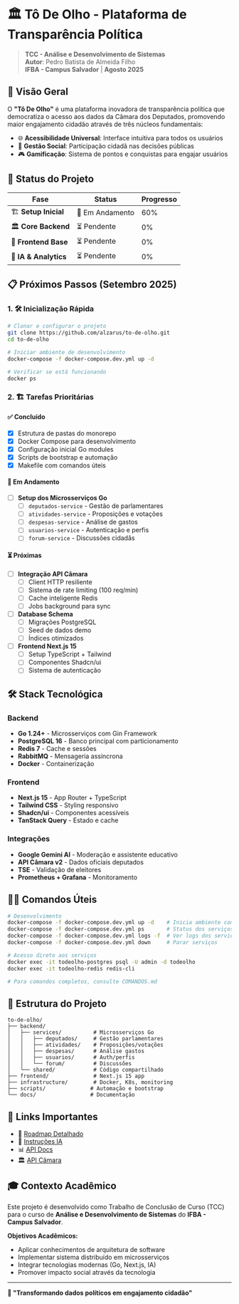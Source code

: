 # 🏛️ Tô De Olho - Plataforma de Transparência Política

> **TCC - Análise e Desenvolvimento de Sistemas**  
> **Autor**: Pedro Batista de Almeida Filho  
> **IFBA - Campus Salvador** | **Agosto 2025**

## 🎯 Visão Geral

O **"Tô De Olho"** é uma plataforma inovadora de transparência política que democratiza o acesso aos dados da Câmara dos Deputados, promovendo maior engajamento cidadão através de três núcleos fundamentais:

- 🌐 **Acessibilidade Universal**: Interface intuitiva para todos os usuários
- 👥 **Gestão Social**: Participação cidadã nas decisões públicas  
- 🎮 **Gamificação**: Sistema de pontos e conquistas para engajar usuários

## 🚀 Status do Projeto

| Fase | Status | Progresso |
|------|--------|-----------|
| 🏗️ **Setup Inicial** | 🔄 Em Andamento | 60% |
| 🏛️ **Core Backend** | ⏳ Pendente | 0% |
| 🎨 **Frontend Base** | ⏳ Pendente | 0% |
| 🤖 **IA & Analytics** | ⏳ Pendente | 0% |

## 📋 Próximos Passos (Setembro 2025)

### 1. 🛠️ Inicialização Rápida

```bash
# Clonar e configurar o projeto
git clone https://github.com/alzarus/to-de-olho.git
cd to-de-olho

# Iniciar ambiente de desenvolvimento
docker-compose -f docker-compose.dev.yml up -d

# Verificar se está funcionando
docker ps
```

### 2. 🏗️ Tarefas Prioritárias

#### ✅ **Concluído**
- [x] Estrutura de pastas do monorepo
- [x] Docker Compose para desenvolvimento
- [x] Configuração inicial Go modules
- [x] Scripts de bootstrap e automação
- [x] Makefile com comandos úteis

#### 🔄 **Em Andamento**
- [ ] **Setup dos Microsserviços Go**
  - [ ] `deputados-service` - Gestão de parlamentares
  - [ ] `atividades-service` - Proposições e votações
  - [ ] `despesas-service` - Análise de gastos
  - [ ] `usuarios-service` - Autenticação e perfis
  - [ ] `forum-service` - Discussões cidadãs

#### ⏳ **Próximas**
- [ ] **Integração API Câmara**
  - [ ] Client HTTP resiliente
  - [ ] Sistema de rate limiting (100 req/min)
  - [ ] Cache inteligente Redis
  - [ ] Jobs background para sync
- [ ] **Database Schema**
  - [ ] Migrações PostgreSQL
  - [ ] Seed de dados demo
  - [ ] Índices otimizados
- [ ] **Frontend Next.js 15**
  - [ ] Setup TypeScript + Tailwind
  - [ ] Componentes Shadcn/ui
  - [ ] Sistema de autenticação

## 🛠️ Stack Tecnológica

### Backend
- **Go 1.24+** - Microsserviços com Gin Framework
- **PostgreSQL 16** - Banco principal com particionamento
- **Redis 7** - Cache e sessões
- **RabbitMQ** - Mensageria assíncrona
- **Docker** - Containerização

### Frontend  
- **Next.js 15** - App Router + TypeScript
- **Tailwind CSS** - Styling responsivo
- **Shadcn/ui** - Componentes acessíveis
- **TanStack Query** - Estado e cache

### Integrações
- **Google Gemini AI** - Moderação e assistente educativo
- **API Câmara v2** - Dados oficiais deputados
- **TSE** - Validação de eleitores
- **Prometheus + Grafana** - Monitoramento

## 🏃‍♂️ Comandos Úteis

```bash
# Desenvolvimento
docker-compose -f docker-compose.dev.yml up -d    # Inicia ambiente completo
docker-compose -f docker-compose.dev.yml ps       # Status dos serviços
docker-compose -f docker-compose.dev.yml logs -f  # Ver logs dos serviços
docker-compose -f docker-compose.dev.yml down     # Parar serviços

# Acesso direto aos serviços
docker exec -it todeolho-postgres psql -U admin -d todeolho
docker exec -it todeolho-redis redis-cli

# Para comandos completos, consulte COMANDOS.md
```

## 📁 Estrutura do Projeto

```
to-de-olho/
├── backend/
│   ├── services/          # Microsserviços Go
│   │   ├── deputados/     # Gestão parlamentares
│   │   ├── atividades/    # Proposições/votações  
│   │   ├── despesas/      # Análise gastos
│   │   ├── usuarios/      # Auth/perfis
│   │   └── forum/         # Discussões
│   └── shared/            # Código compartilhado
├── frontend/              # Next.js 15 app
├── infrastructure/        # Docker, K8s, monitoring
├── scripts/              # Automação e bootstrap
└── docs/                 # Documentação
```

## 🔗 Links Importantes

- 📖 [Roadmap Detalhado](./ROADMAP.md)
- 🤖 [Instruções IA](./copilot-instructions.md)  
- 📊 [API Docs](./api-docs.json)
- 🏛️ [API Câmara](https://dadosabertos.camara.leg.br/api/v2/)

## 🎓 Contexto Acadêmico

Este projeto é desenvolvido como Trabalho de Conclusão de Curso (TCC) para o curso de **Análise e Desenvolvimento de Sistemas** do **IFBA - Campus Salvador**.

**Objetivos Acadêmicos:**
- Aplicar conhecimentos de arquitetura de software
- Implementar sistema distribuído em microsserviços
- Integrar tecnologias modernas (Go, Next.js, IA)
- Promover impacto social através da tecnologia

---

**🌟 "Transformando dados políticos em engajamento cidadão"**
